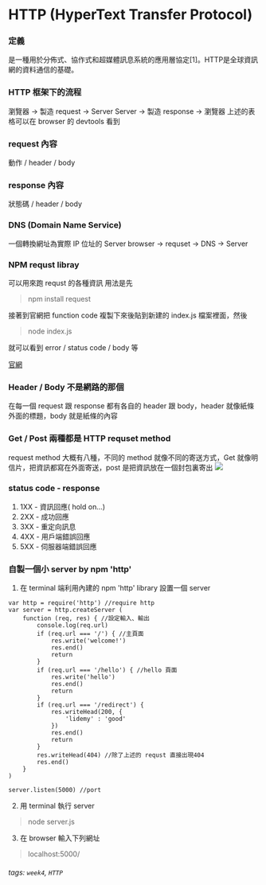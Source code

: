# HTTP (HyperText Transfer Protocol)
### 定義
是一種用於分佈式、協作式和超媒體訊息系統的應用層協定[1]。HTTP是全球資訊網的資料通信的基礎。
### HTTP 框架下的流程
瀏覽器 -> 製造 request -> Server
Server -> 製造 response -> 瀏覽器
上述的表格可以在 browser 的 devtools 看到

### request 內容
動作 / header / body
### response 內容
狀態碼 / header / body

### DNS (Domain Name Service)
一個轉換網址為實際 IP 位址的 Server
browser -> requset -> DNS -> Server

### NPM requst libray
可以用來跑 requst 的各種資訊
用法是先
> npm install request

接著到官網把 function code 複製下來後貼到新建的 index.js 檔案裡面，然後
> node index.js 

就可以看到 error / status code / body 等

[官網](https://www.npmjs.com/package/request)

### Header / Body 不是網路的那個
在每一個 request 跟 response 都有各自的 header 跟 body，header 就像紙條外面的標題，body 就是紙條的內容

### Get / Post 兩種都是 HTTP requset method
request method 大概有八種，不同的 method 就像不同的寄送方式，Get 就像明信片，把資訊都寫在外面寄送，post 是把資訊放在一個封包裏寄出
![](https://i.imgur.com/zjqlbPT.png)

### status code - response
1. 1XX - 資訊回應( hold on...)
2. 2XX - 成功回應
3. 3XX - 重定向訊息
4. 4XX - 用戶端錯誤回應
5. 5XX - 伺服器端錯誤回應

### 自製一個小 server by npm 'http'
1. 在 terminal 端利用內建的 npm 'http' library 設置一個 server
```javascript=
var http = require('http') //require http
var server = http.createServer (
    function (req, res) { //設定輸入、輸出
        console.log(req.url)
        if (req.url === '/') { //主頁面
            res.write('welcome!')
            res.end()
            return
        }
        if (req.url === '/hello') { //hello 頁面
            res.write('hello')
            res.end()
            return
        }
        if (req.url === '/redirect') {
            res.writeHead(200, {
                'lidemy' : 'good'
            })
            res.end()
            return
        }
        res.writeHead(404) //除了上述的 requst 直接出現404
        res.end()
    }
)

server.listen(5000) //port
```
2. 用 terminal 執行 server 
> node server.js
3. 在 browser 輸入下列網址
> localhost:5000/

###### tags: `week4`, `HTTP`